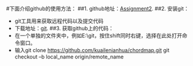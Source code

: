 #下面介绍github的使用方法：
##1. github地址：[Assignment2](https://github.com/vis2014/Assignment2).
##2. 安装git：
+ git工具用来获取远程代码以及提交代码
+ 下载地址：[git](http://git-scm.com/downloads/).
##3. 获取github上的代码：
+ 在一个单独的文件夹中，例如E:\git，按住shift同时右键，选择在此处打开命令窗口。
+ 输入git clone https://github.com/kuailenianhua/chordmap.git
	git checkout –b local_name origin/remote_name

